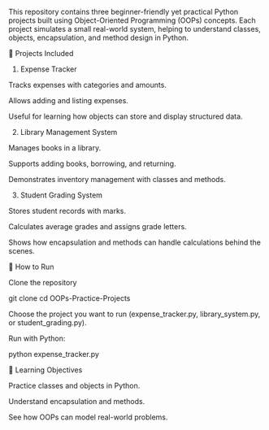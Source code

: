 This repository contains three beginner-friendly yet practical Python projects built using Object-Oriented Programming (OOPs) concepts. Each project simulates a small real-world system, helping to understand classes, objects, encapsulation, and method design in Python.

📌 Projects Included
1. Expense Tracker

Tracks expenses with categories and amounts.

Allows adding and listing expenses.

Useful for learning how objects can store and display structured data.

2. Library Management System

Manages books in a library.

Supports adding books, borrowing, and returning.

Demonstrates inventory management with classes and methods.

3. Student Grading System

Stores student records with marks.

Calculates average grades and assigns grade letters.

Shows how encapsulation and methods can handle calculations behind the scenes.

🚀 How to Run

Clone the repository

git clone <your-repo-link>
cd OOPs-Practice-Projects


Choose the project you want to run (expense_tracker.py, library_system.py, or student_grading.py).

Run with Python:

python expense_tracker.py

🎯 Learning Objectives

Practice classes and objects in Python.

Understand encapsulation and methods.

See how OOPs can model real-world problems.
